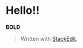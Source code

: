 
# Hello!!
**BOLD**

> Written with [StackEdit](https://stackedit.io/).
<!--stackedit_data:
eyJoaXN0b3J5IjpbLTE5OTUyODkxOTJdfQ==
-->